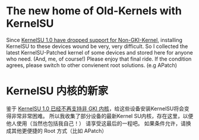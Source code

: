 # The new home of Old-Kernels with KernelSU
Since [KernelSU 1.0 have dropped support for Non-GKI-Kernel](https://github.com/tiann/KernelSU/issues/1705), installing KernelSU to these devices wound be very, very difficult.
So I collected the latest KernelSU-Patched kernel of some devices and stored here for anyone who need. (And, me, of course!)
Please enjoy that final ride.
If the condition agrees, please switch to other convienent root solutions. (e.g APatch)

# KernelSU 内核的新家
鉴于 [KernelSU 1.0 已经不再支持非 GKI 内核](https://github.com/tiann/KernelSU/issues/1705)，给这些设备安装KernelSU将会变得非常非常困难。
所以我收集了部分设备的最新Kernel SU内核，存在这里，以便他人使用（当然也包括我自己！）
请享受这最后的一程吧。
如果条件允许，请换成其他更便捷的 Root 方式（比如 APatch）
